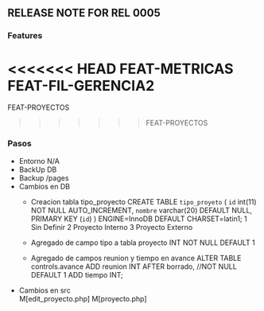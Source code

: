 ## RELEASE NOTE FOR REL 0005
### Features
<<<<<<< HEAD
FEAT-METRICAS
FEAT-FIL-GERENCIA2
=======
FEAT-PROYECTOS
>>>>>>> FEAT-PROYECTOS

### Pasos
- Entorno
    N/A
- BackUp DB                                                                     
- Backup /pages                                                                 
- Cambios en DB                                                                 
    - Creacion tabla tipo_proyecto
        CREATE TABLE `tipo_proyeto` (
        `id` int(11) NOT NULL AUTO_INCREMENT,
        `nombre` varchar(20) DEFAULT NULL,
        PRIMARY KEY (`id`)
        ) ENGINE=InnoDB DEFAULT CHARSET=latin1;
        1	Sin Definir
        2	Proyecto Interno
        3	Proyecto Externo

    - Agregado de campo tipo a tabla proyecto   INT NOT NULL DEFAULT 1

    - Agregado de campos reunion y tiempo en avance
        ALTER TABLE controls.avance
            ADD reunion INT AFTER borrado, //NOT NULL DEFAULT 1
            ADD tiempo INT;
- Cambios en src        
    M[edit_proyecto.php]
    M[proyecto.php]                                                        
